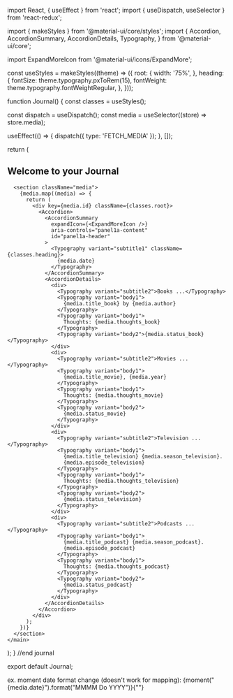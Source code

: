 import React, { useEffect } from 'react';
import { useDispatch, useSelector } from 'react-redux';

import { makeStyles } from '@material-ui/core/styles';
import {
  Accordion,
  AccordionSummary,
  AccordionDetails,
  Typography,
} from '@material-ui/core';

import ExpandMoreIcon from '@material-ui/icons/ExpandMore';

const useStyles = makeStyles((theme) => ({
  root: {
    width: '75%',
  },
  heading: {
    fontSize: theme.typography.pxToRem(15),
    fontWeight: theme.typography.fontWeightRegular,
  },
}));

function Journal() {
  const classes = useStyles();

  const dispatch = useDispatch();
  const media = useSelector((store) => store.media);

  useEffect(() => {
    dispatch({ type: 'FETCH_MEDIA' });
  }, []);

  return (
    <main>
      <h2>Welcome to your Journal</h2>

      <section className="media">
        {media.map((media) => {
          return (
            <div key={media.id} className={classes.root}>
              <Accordion>
                <AccordionSummary
                  expandIcon={<ExpandMoreIcon />}
                  aria-controls="panel1a-content"
                  id="panel1a-header"
                >
                  <Typography variant="subtitle1" className={classes.heading}>
                    {media.date}
                  </Typography>
                </AccordionSummary>
                <AccordionDetails>
                  <div>
                    <Typography variant="subtitle2">Books ...</Typography>
                    <Typography variant="body1">
                      {media.title_book} by {media.author}
                    </Typography>
                    <Typography variant="body1">
                      Thoughts: {media.thoughts_book}
                    </Typography>
                    <Typography variant="body2">{media.status_book}</Typography>
                  </div>
                  <div>
                    <Typography variant="subtitle2">Movies ...</Typography>
                    <Typography variant="body1">
                      {media.title_movie}, {media.year}
                    </Typography>
                    <Typography variant="body1">
                      Thoughts: {media.thoughts_movie}
                    </Typography>
                    <Typography variant="body2">
                      {media.status_movie}
                    </Typography>
                  </div>
                  <div>
                    <Typography variant="subtitle2">Television ...</Typography>
                    <Typography variant="body1">
                      {media.title_television} {media.season_television}.
                      {media.episode_television}
                    </Typography>
                    <Typography variant="body1">
                      Thoughts: {media.thoughts_television}
                    </Typography>
                    <Typography variant="body2">
                      {media.status_television}
                    </Typography>
                  </div>
                  <div>
                    <Typography variant="subtitle2">Podcasts ...</Typography>
                    <Typography variant="body1">
                      {media.title_podcast} {media.season_podcast}.
                      {media.episode_podcast}
                    </Typography>
                    <Typography variant="body1">
                      Thoughts: {media.thoughts_podcast}
                    </Typography>
                    <Typography variant="body2">
                      {media.status_podcast}
                    </Typography>
                  </div>
                </AccordionDetails>
              </Accordion>
            </div>
          );
        })}
      </section>
    </main>
  );
} //end journal

export default Journal;

ex. moment date format change (doesn't work for mapping):
{moment("{media.date}").format("MMMM Do YYYY")}{""}